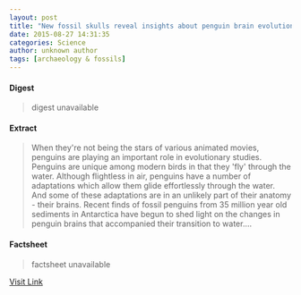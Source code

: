 ```yaml
---
layout: post
title: "New fossil skulls reveal insights about penguin brain evolution"
date: 2015-08-27 14:31:35
categories: Science
author: unknown author
tags: [archaeology & fossils]
---
```



#### Digest
>digest unavailable

#### Extract
>When they're not being the stars of various animated movies, penguins are playing an important role in evolutionary studies. Penguins are unique among modern birds in that they 'fly' through the water. Although flightless in air, penguins have a number of adaptations which allow them glide effortlessly through the water. And some of these adaptations are in an unlikely part of their anatomy - their brains. Recent finds of fossil penguins from 35 million year old sediments in Antarctica have begun to shed light on the changes in penguin brains that accompanied their transition to water....

#### Factsheet
>factsheet unavailable

[Visit Link](http://phys.org/news/2015-08-fossil-skulls-reveal-insights-penguin.html)


